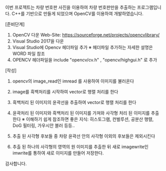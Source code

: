 이번 프로젝트는 차량 번호판 사진을 이용하여 차량 번호판만을 추출하는 프로그램입니다.
C++를 기반으로 만들게 되었으며 OpenCV를 이용하여 개발하였습니다.

[준비단계]
1. OpenCV 다운
Web-Site: https://sourceforge.net/projects/opencvlibrary/
2. Visual Studio 2017을 다운
3. Visual Studio에 Opencv 헤더파일 추가
※ 헤더파일 추가하는 자세한 설명은 WORD 파일 참조
4. OPENCV 헤더파일을 include "opencv/cv.h" , "opencv/highgui.h" 로 추가

[작성]
1. opencv의 image_read인 imread 를 사용하여 이미지를 불러온다
2. image를 흑백처리를 시작하여 vector로 행렬 처리를 한다
3. 흑백처리 된 이미지의 윤곽선을 추출하여 vector로 행렬 처리를 한다
4. 윤곽처리 된 이미지와 흑백처리 된 이미지를 가져와 사각형 처리 된 이미지를 추출한다
※ 이해하기 쉽게 참조하면 좋은 지식: 히스토그램, 컨벌루션, 공분산 행렬, DoG 필터링, 가우시안 블러 등등..

5. 추출 된 사각형 후보들 중 챠랑 윤곽선 안의 사각형 이외의 후보들은 제외시킨다
6. 추출 된 하나의 사각형의 영역의 원 이미지를 추출한 뒤 새로 imagewrite인 imwrite를 통하여 새로 이미지를 만들어 저장한다.

감사합니다.
